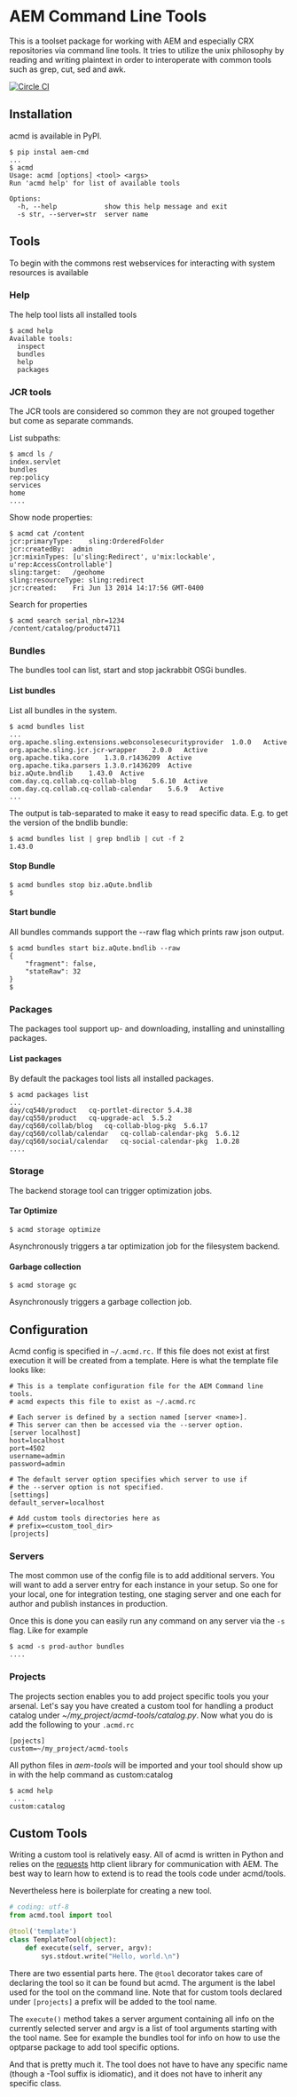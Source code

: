 # AEM Command Line Tools

This is a toolset package for working with AEM and especially
CRX repositories via command line tools. It tries to utilize
the unix philosophy by reading and writing plaintext in order
to interoperate with common tools such as grep, cut, sed and awk.

[![Circle CI](https://circleci.com/gh/bjorns/aem-cmd.svg?style=svg)](https://circleci.com/gh/bjorns/aem-cmd)

## Installation

acmd is available in PyPI.

    $ pip instal aem-cmd
    ...
    $ acmd
    Usage: acmd [options] <tool> <args>
    Run 'acmd help' for list of available tools

    Options:
      -h, --help            show this help message and exit
      -s str, --server=str  server name


## Tools

To begin with the commons rest webservices for interacting with
system resources is available

### Help

The help tool lists all installed tools

    $ acmd help
    Available tools:
      inspect
      bundles
      help
      packages

### JCR tools

The JCR tools are considered so common they are not grouped together but come
as separate commands.

List subpaths:

    $ amcd ls /
    index.servlet
    bundles
    rep:policy
    services
    home
    ....

Show node properties:

    $ acmd cat /content
    jcr:primaryType:	sling:OrderedFolder
    jcr:createdBy:	admin
    jcr:mixinTypes:	[u'sling:Redirect', u'mix:lockable', u'rep:AccessControllable']
    sling:target:	/geohome
    sling:resourceType:	sling:redirect
    jcr:created:	Fri Jun 13 2014 14:17:56 GMT-0400

Search for properties

    $ acmd search serial_nbr=1234
    /content/catalog/product4711


### Bundles

The bundles tool can list, start and stop jackrabbit OSGi bundles.

#### List bundles

List all bundles in the system.

    $ acmd bundles list
    ...
    org.apache.sling.extensions.webconsolesecurityprovider  1.0.0   Active
    org.apache.sling.jcr.jcr-wrapper    2.0.0   Active
    org.apache.tika.core    1.3.0.r1436209  Active
    org.apache.tika.parsers 1.3.0.r1436209  Active
    biz.aQute.bndlib    1.43.0  Active
    com.day.cq.collab.cq-collab-blog    5.6.10  Active
    com.day.cq.collab.cq-collab-calendar    5.6.9   Active
    ...

The output is tab-separated to make it easy to read specific data.
E.g. to get the version of the bndlib bundle:

    $ acmd bundles list | grep bndlib | cut -f 2
    1.43.0

#### Stop Bundle

    $ acmd bundles stop biz.aQute.bndlib
    $

#### Start bundle

All bundles commands support the --raw flag which prints raw json output.

    $ acmd bundles start biz.aQute.bndlib --raw
    {
        "fragment": false,
        "stateRaw": 32
    }
    $


### Packages

The packages tool support up- and downloading, installing and uninstalling packages.

#### List packages

By default the packages tool lists all installed packages.

    $ acmd packages list
    ...
    day/cq540/product   cq-portlet-director 5.4.38
    day/cq550/product   cq-upgrade-acl  5.5.2
    day/cq560/collab/blog   cq-collab-blog-pkg  5.6.17
    day/cq560/collab/calendar   cq-collab-calendar-pkg  5.6.12
    day/cq560/social/calendar   cq-social-calendar-pkg  1.0.28
    ....

### Storage

The backend storage tool can trigger optimization jobs.

#### Tar Optimize

    $ acmd storage optimize

Asynchronously triggers a tar optimization job for the filesystem backend.

#### Garbage collection

    $ acmd storage gc

Asynchronously triggers a garbage collection job.



## Configuration

Acmd config is specified in ```~/.acmd.rc.``` If this file does not exist at first
execution it will be created from a template. Here is what the template file
looks like:

    # This is a template configuration file for the AEM Command line tools.
    # acmd expects this file to exist as ~/.acmd.rc

    # Each server is defined by a section named [server <name>].
    # This server can then be accessed via the --server option.
    [server localhost]
    host=localhost
    port=4502
    username=admin
    password=admin

    # The default server option specifies which server to use if
    # the --server option is not specified.
    [settings]
    default_server=localhost

    # Add custom tools directories here as
    # prefix=<custom_tool_dir>
    [projects]


### Servers

The most common use of the config file is to add additional servers. You will
want to add a server entry for each instance in your setup. So one for your
local, one for integration testing, one staging server and one each for
author and publish instances in production.

Once this is done you can easily run any command on any server via the ```-s```
flag. Like for example

    $ acmd -s prod-author bundles
    ....

### Projects

The projects section enables you to add project specific tools you your
arsenal. Let's say you have created a custom tool for handling a product
catalog under _~/my_project/acmd-tools/catalog.py_. Now what you do is
add the following to your ```.acmd.rc```

    [pojects]
    custom=~/my_project/acmd-tools

All python files in _aem-tools_ will be imported and your tool should show up
in with the help command as custom:catalog

    $ acmd help
     ...
    custom:catalog

## Custom Tools

Writing a custom tool is relatively easy. All of acmd is written in Python and
relies on the [requests](http://www.python-requests.org) http client library
for communication with AEM. The best way to learn how to extend is to read the
tools code under acmd/tools.

Nevertheless here is boilerplate for creating a new tool.

```python
# coding: utf-8
from acmd.tool import tool

@tool('template')
class TemplateTool(object):
    def execute(self, server, argv):
        sys.stdout.write("Hello, world.\n")
```

There are two essential parts here. The ```@tool``` decorator takes care of declaring
the tool so it can be found but acmd. The argument is the label used for the
tool on the command line. Note that for custom tools declared under
```[projects]``` a prefix will be added to the tool name.

The ```execute()``` method takes a server argument
containing all info on the currently selected server and argv is a list of
tool arguments starting with the tool name. See for example the bundles tool
for info on how to use the optparse package to add tool specific options.

And that is pretty much it. The tool does not have to have any specific name
(though a -Tool suffix is idiomatic), and it does not have to inherit any
specific class.
